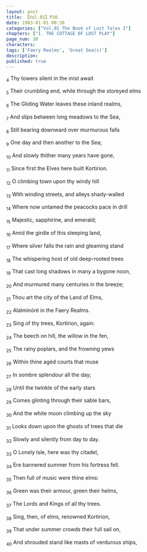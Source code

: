 ```yaml
---
layout: post
title: 【Vol.01】P30.
date: 1983-01-01 00:30
categories: ["Vol.01 The Book of Lost Tales I"]
chapters: ["I. THE COTTAGE OF LOST PLAY"]
page_num: 30
characters:
tags: ['Faery Realms', 'Great Sea(s)']
description:
published: true
---
```


<SUB>4</SUB> Thy towers silent in the mist await

<SUB>5</SUB> Their crumbling end,  while through the storeyed elms

<SUB>6</SUB> The Gliding Water leaves these inland realms,

<SUB>7</SUB> And slips between long meadows to the Sea,

<SUB>8</SUB> Still bearing downward over murmurous falls

<SUB>9</SUB> One day and then another to the Sea;

<SUB>10</SUB> And slowly thither many years have gone,

<SUB>11</SUB> Since first the Elves here built Kortirion.

<SUB>12</SUB> O climbing town upon thy windy hill

<SUB>13</SUB> With winding streets, and alleys shady-walled

<SUB>14</SUB> Where now untamed the peacocks pace in drill

<SUB>15</SUB> Majestic, sapphirine, and emerald;

<SUB>16</SUB> Amid the girdle of this sleeping land,

<SUB>17</SUB> Where silver falls the rain and gleaming stand

<SUB>18</SUB> The whispering host of old deep-rooted trees

<SUB>19</SUB> That cast long shadows in many a bygone noon,

<SUB>20</SUB> And murmured many centuries in the breeze;

<SUB>21</SUB> Thou art the city of the Land of Elms,

<SUB>22</SUB> Alalminórë in the Faery Realms.

<SUB>23</SUB> Sing of thy trees, Kortirion, again:

<SUB>24</SUB> The beech on hill, the willow in the fen,

<SUB>25</SUB> The rainy poplars, and the frowning yews

<SUB>26</SUB> Within thine agéd courts that muse

<SUB>27</SUB> In sombre splendour all the day;

<SUB>28</SUB> Until the twinkle of the early stars

<SUB>29</SUB> Comes glinting through their sable bars,

<SUB>30</SUB> And the white moon climbing up the sky

<SUB>31</SUB> Looks down upon the ghosts of trees that die

<SUB>32</SUB> Slowly and silently from day to day.

<SUB>33</SUB> O Lonely Isle, here was thy citadel,

<SUB>34</SUB> Ere bannered summer from his fortress fell.

<SUB>35</SUB> Then full of music were thine elms:

<SUB>36</SUB> Green was their armour, green their helms,

<SUB>37</SUB> The Lords and Kings of all thy trees.

<SUB>38</SUB> Sing, then, of elms, renowned Kortirion,

<SUB>39</SUB> That under summer crowds their full sail on,

<SUB>40</SUB> And shrouded stand like masts of verdurous ships,
